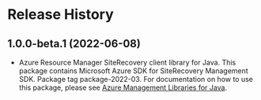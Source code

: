 # Release History

## 1.0.0-beta.1 (2022-06-08)

- Azure Resource Manager SiteRecovery client library for Java. This package contains Microsoft Azure SDK for SiteRecovery Management SDK.  Package tag package-2022-03. For documentation on how to use this package, please see [Azure Management Libraries for Java](https://aka.ms/azsdk/java/mgmt).
